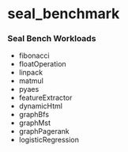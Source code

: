 # seal_benchmark

### Seal Bench Workloads

* fibonacci
* floatOperation
* linpack
* matmul
* pyaes
* featureExtractor
* dynamicHtml
* graphBfs
* graphMst
* graphPagerank
* logisticRegression
